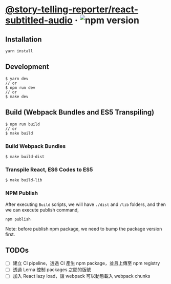 # [@story-telling-reporter/react-subtitled-audio](https://www.npmjs.com/package/@story-telling-reporter/react-subtitled-audio) &middot; ![npm version](https://img.shields.io/npm/v/@story-telling-reporter/react-subtitled-audio.svg?style=flat)

## Installation
`yarn install`

## Development
```
$ yarn dev
// or
$ npm run dev
// or
$ make dev
```

## Build (Webpack Bundles and ES5 Transpiling)
```
$ npm run build
// or
$ make build
```

### Build Webpack Bundles 
```
$ make build-dist
```

### Transpile React, ES6 Codes to ES5 
```
$ make build-lib
```

### NPM Publish
After executing `Build` scripts, we will have `./dist` and `/lib` folders,
and then we can execute publish command,
```
npm publish
```

Note: before publish npm package, we need to bump the package version first. 


## TODOs
- [ ] 建立 CI pipeline，透過 CI 產生 npm package，並且上傳至 npm registry
- [ ] 透過 Lerna 控制 packages 之間的版號
- [ ] 加入 React lazy load，讓 webpack 可以動態載入 webpack chunks
